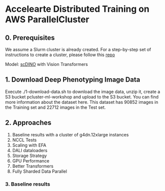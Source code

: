 # Accelearte Distributed Training on AWS ParallelCluster

## 0. Prerequisites
We assume a Slurm cluster is already created. For a step-by-step set of instructions to create a cluster, please follow this [repo](https://github.com/aws-samples/aws-distributed-training-workshop-pcluster/tree/main)

Model: [scDINO](https://github.com/JacobHanimann/scDINO/tree/master) with Vision Transformers

## 1. Download Deep Phenotyping Image Data
Execute ./1-download-data.sh to download the image data, unzip it, create a S3 bucket pcluster-ml-workshop and upload to the S3 bucket. You can find more information about the dataset here. This dataset has 90852 images in the Training set and 22712 images in the Test set.

## 2. Approaches
1. Baseline results with a cluster of g4dn.12xlarge instances
2. NCCL Tests
3. Scaling with EFA
4. DALI dataloaders
5. Storage Strategy
6. GPU Performance
7. Better Transformers
8. Fully Sharded Data Parallel

### 3. Baseline results 
